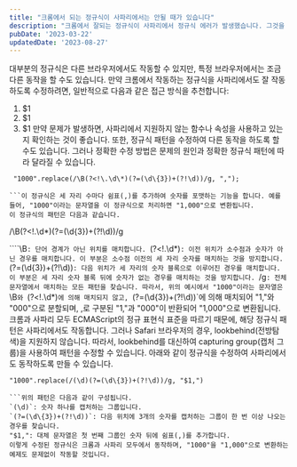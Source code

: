 ```yaml
---
title: "크롬에서 되는 정규식이 사파리에서는 안될 때가 있습니다"
description: "크롬에서 잘되는 정규식이 사파리에서 정규식 에러가 발생했습니다. 그것을 해결하였습니다."
pubDate: '2023-03-22'
updatedDate: '2023-08-27'
---
```


대부분의 정규식은 다른 브라우저에서도 작동할 수 있지만, 특정 브라우저에서는 조금 다른 동작을 할 수도 있습니다.
만약 크롬에서 작동하는 정규식을 사파리에서도 잘 작동하도록 수정하려면, 일반적으로 다음과 같은 접근 방식을 추천합니다:
1. $1
2. $1
3. $1
만약 문제가 발생하면, 사파리에서 지원하지 않는 함수나 속성을 사용하고 있는지 확인하는 것이 좋습니다. 또한, 정규식 패턴을 수정하여 다른 동작을 하도록 할 수도 있습니다. 그러나 정확한 수정 방법은 문제의 원인과 정확한 정규식 패턴에 따라 달라질 수 있습니다.
```
 "1000".replace(/\B(?<!\.\d\*)(?=(\d\{3})+(?!\d))/g, ",");

```이 정규식은 세 자리 수마다 쉼표(,)를 추가하여 숫자를 포맷하는 기능을 합니다. 예를 들어, "1000"이라는 문자열을 이 정규식으로 처리하면 "1,000"으로 변환됩니다.
이 정규식의 패턴은 다음과 같습니다.
```
/\B(?<!\.\d\*)(?=(\d\{3})+(?!\d))/g

````\B`: 단어 경계가 아닌 위치를 매치합니다.
`(?<!\.\d\*)`: 이전 위치가 소수점과 숫자가 아닌 경우를 매치합니다. 이 부분은 소수점 이전의 세 자리 숫자를 매치하는 것을 방지합니다.
`(?=(\d\{3})+(?!\d))`: 다음 위치가 세 자리의 숫자 블록으로 이루어진 경우를 매치합니다. 이 부분은 세 자리 숫자 블록 뒤에 숫자가 없는 경우를 매치하는 것을 방지합니다.
`/g`: 전체 문자열에서 매치하는 모든 패턴을 찾습니다.
따라서, 위의 예시에서 "1000"이라는 문자열은 `\B`와 `(?<!\.\d\*)`에 의해 매치되지 않고, `(?=(\d\{3})+(?!\d))`에 의해 매치되어 "1,"와 "000"으로 분할되며, ,로 구분된 "1,"과 "000"이 반환되어 "1,000"으로 변환됩니다.
크롬과 사파리 모두 ECMAScript의 정규 표현식 표준을 따르기 때문에, 해당 정규식 패턴은 사파리에서도 작동합니다. 그러나 Safari 브라우저의 경우, lookbehind(전방탐색)을 지원하지 않습니다.
따라서, lookbehind를 대신하여 capturing group(캡처 그룹)을 사용하여 패턴을 수정할 수 있습니다. 아래와 같이 정규식을 수정하여 사파리에서도 동작하도록 만들 수 있습니다.
```
"1000".replace(/(\d)(?=(\d\{3})+(?!\d))/g, "$1,")

```위의 패턴은 다음과 같이 구성됩니다.
`(\d)`: 숫자 하나를 캡처하는 그룹입니다.
`(?=(\d\{3})+(?!\d))`: 다음 위치에 3개의 숫자를 캡처하는 그룹이 한 번 이상 나오는 경우를 찾습니다.
"$1,": 대체 문자열은 첫 번째 그룹인 숫자 뒤에 쉼표(,)를 추가합니다.
이렇게 수정된 정규식은 크롬과 사파리 모두에서 동작하며, "1000"을 "1,000"으로 변환하는 예제도 문제없이 작동할 것입니다.